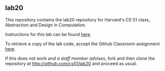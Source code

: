 
## lab20




This repository contains the lab20 repository for Harvard's
CS 51 class, Abstraction and Design in Computation.

Instructions for this lab can be found
[here](http://cs51.io/labs/lab20).

To retrieve a copy of the lab code, accept the Github Classroom
assignment [here](http://url.cs51.io/lab20).

If this does not work _and a staff member advises_, fork and then
clone the repository at 
<http://github.com/cs51/lab20> and proceed as usual.

